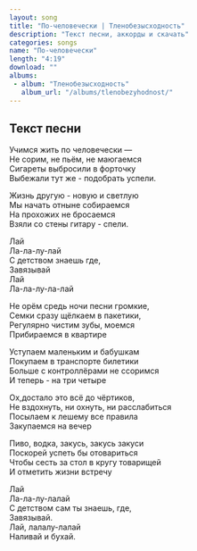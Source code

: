 ```yaml
---
layout: song
title: "По-человечески | Тленобезысходность"
description: "Текст песни, аккорды и скачать"
categories: songs
name: "По-человечески"
length: "4:19"
download: ""
albums:
 - album: "Тленобезысходность"
   album_url: "/albums/tlenobezyhodnost/"
---
```



## Текст песни
Учимся жить по человечески —  
Не сорим, не пьём, не маюгаемся  
Сигареты выбросили в форточку  
Выбежали тут же - подобрать успели.  
  
Жизнь другую - новую и светлую  
Мы начать отныне собираемся  
На прохожих не бросаемся  
Взяли со стены гитару - спели.  

Лай  
Ла-ла-лу-лай  
С детством знаешь где,  
Завязывай  
Лай  
Ла-ла-лу-ла-лай  

Не орём средь ночи песни громкие,  
Семки сразу щёлкаем в пакетики,  
Регулярно чистим зубы, моемся  
Прибираемся в квартире  

Уступаем маленьким и бабушкам  
Покупаем в транспорте билетики  
Больше с контроллёрами не ссоримся  
И теперь - на три четыре  
  
Ох,достало это всё до чёртиков,  
Не вздохнуть, ни охнуть, ни расслабиться  
Посылаем к лешему все правила  
Закупаемся на вечер  
  
Пиво, водка, закусь, закусь закуси  
Поскорей успеть бы отовариться  
Чтобы сесть за стол в кругу товарищей  
И отметить жизни встречу  
  
Лай  
Ла-ла-лу-лалай  
С детством сам ты знаешь, где,  
Завязывай.  
Лай, лалалу-лалай  
Наливай и бухай.